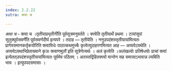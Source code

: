 ```yaml
---
index: 2.2.22
sutra: क्त्वा च

---
```

_क्त्वा च_ - क्त्वा च ।तृतीयाप्रभृतीनी॑ति पूर्वसूत्रमनुवर्तते । क्त्त्वेति तृतीयार्थे प्रथमा । टायांसुपां सुलुक्पूर्वसवर्णे॑ति पूर्वसवर्णदीर्घ इत्यपरे । तदाह — तृतीयेति । ननुउपदंशस्तृतीयाया॑मित्यतः प्रागेवसमानकर्तृकयो॑रिति क्त्वाविधेः पाठात्कथमुच्चैः कृत्वेत्युदाहरणमित्यत आह — अव्ययेऽयथेति ।अव्ययेऽयथाभिप्रेताख्याने कृञः क्त्वाणमुलौ॑ इति सूत्रेणेत्यर्थः । अलं कृत्वेति ।अलंखल्वोः प्रतिषेधयोः प्राचां क्त्वा॑ इत्येतत्उपदंशस्तृतीयाया॑मित्यतः पूर्वमेव पठितम् । अतस्तद्विहितक्त्त्वो मान्तेन सह समासाऽभावान्न ल्यबिति भावः । इत्युपपदसमासाः ।